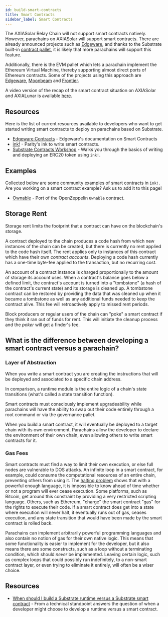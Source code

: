 ```yaml
---
id: build-smart-contracts
title: Smart Contracts
sidebar_label: Smart Contracts
---
```


The AXIASolar Relay Chain will not support smart contracts natively. However, parachains on AXIASolar will support smart contracts. There are already announced projects such as [Edgeware](https://edgewa.re), and thanks to the Substrate built-in [contract pallet](https://substrate.dev/rustdocs/latest/pallet_contracts/index.html), it is likely that more parachains will support this feature.

Additionally, there is the EVM pallet which lets a parachain implement the Ethereum Virtual Machine, thereby supporting almost direct ports of Ethereum contracts. Some of the projects using this approach are [Edgeware](https://edgewa.re), [Moonbeam](https://moonbeam.network/) and [Frontier](https://github.com/paritytech/frontier).

A video version of the recap of the smart contract situation on AXIASolar and AXIALunar is available [here](https://www.youtube.com/watch?v=fKHkFBXaUxQ).

## Resources

Here is the list of current resources available to developers who want to get started writing smart contracts to deploy on parachains based on Substrate.

- [Edgeware Contracts](https://contracts.edgewa.re) - Edgeware's documentation on Smart Contracts
- [ink!](https://github.com/paritytech/ink) - Parity's ink to write smart contracts.
- [Substrate Contracts Workshop](https://substrate.dev/substrate-contracts-workshop/#/) - Walks you through the basics of writing and deploying an ERC20 token using `ink!`.

## Examples

Collected below are some community examples of smart contracts in `ink!`. Are you working on a smart contract example? Ask us to add it to this page!

- [Ownable](https://github.com/JesseAbram/foRust/) - Port of the OpenZeppelin `Ownable` contract.

## Storage Rent

Storage rent limits the footprint that a contract can have on the blockchain's storage.

A contract deployed to the chain produces a code hash from which new instances of the chain can be created, but there is currently no rent applied to the code hash itself. The rent applies only to instances of this contract which have their own _contract accounts_. Deploying a code hash currently has a one-time byte-fee applied to the transaction, but no recurring cost.

An account of a contract instance is charged proportionally to the amount of storage its account uses. When a contract's balance goes below a defined limit, the contract's account is turned into a "tombstone" (a hash of the contract's current state) and its storage is cleaned up. A tombstone contract can be restored by providing the data that was cleaned up when it became a tombstone as well as any additional funds needed to keep the contract alive. This fee will retroactively apply to missed rent periods.

Block producers or regular users of the chain can "poke" a smart contract if they think it ran out of funds for rent. This will initiate the cleanup process and the _poker_ will get a finder's fee.

## What is the difference between developing a smart contract versus a parachain?

### Layer of Abstraction

When you write a smart contract you are creating the instructions that will be deployed and associated to a specific chain address.

In comparison, a runtime module is the entire logic of a chain's state transitions (what's called a state transition function).

Smart contracts must consciously implement upgradeability while parachains will have the ability to swap out their code entirely through a root command or via the governance pallet.

When you build a smart contract, it will eventually be deployed to a target chain with its own environment. Parachains allow the developer to declare the environment of their own chain, even allowing others to write smart contracts for it.

### Gas Fees

Smart contracts must find a way to limit their own execution, or else full nodes are vulnerable to DOS attacks. An infinite loop in a smart contract, for example, could consume the computational resources of an entire chain, preventing others from using it. The [halting problem](https://en.wikipedia.org/wiki/Halting_problem) shows that with a powerful enough language, it is impossible to know ahead of time whether or not a program will ever cease execution. Some platforms, such as Bitcoin, get around this constraint by providing a very restricted scripting language. Others, such as Ethereum, "charge" the smart contract "gas" for the rights to execute their code. If a smart contract does get into a state where execution will never halt, it eventually runs out of gas, ceases execution, and any state transition that would have been made by the smart contract is rolled back.

Parachains can implement arbitrarily powerful programming languages and also contain no notion of gas for their own native logic. This means that some functionality is easier to implement for the developer, but it also means there are some constructs, such as a loop without a terminating condition, which should _never_ be implemented. Leaving certain logic, such as complex loops that could possibly run indefinitely, to a non-smart contract layer, or even trying to eliminate it entirely, will often be a wiser choice.

## Resources

- [When should I build a Substrate runtime versus a Substrate smart contract](https://stackoverflow.com/a/56041305) - From a technical standpoint answers the question of when a developer might choose to develop a runtime versus a smart contract.
